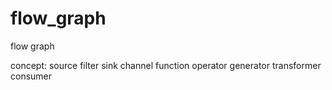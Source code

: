 # flow_graph
flow graph

concept:
  source
  filter
  sink
  channel
  function
    operator
    generator
    transformer
    consumer
